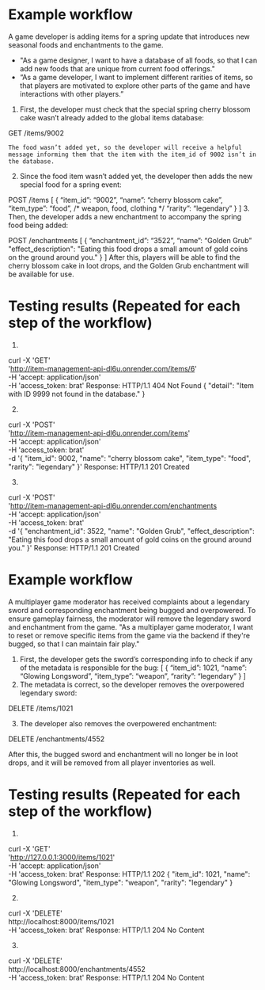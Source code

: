 # Example workflow
A game developer is adding items for a spring update that introduces new seasonal foods and enchantments to the game.

- "As a game designer, I want to have a database of all foods, so that I can add new foods that are unique from current food offerings."
- “As a game developer, I want to implement different rarities of items, so that players are motivated to explore other parts of the game and have interactions with other players.”

1. First, the developer must check that the special spring cherry blossom cake wasn’t already added to the global items database:

GET /items/9002


	The food wasn’t added yet, so the developer will receive a helpful message informing them that the item with the item_id of 9002 isn’t in the database.
2. Since the food item wasn’t added yet, the developer then adds the new special food for a spring event:
 
POST /items
[
    {
      “item_id”: “9002”,
      “name”: “cherry blossom cake”,
      “item_type”: “food”, /* weapon, food, clothing */
      “rarity”: “legendary”
    }
]
3. Then, the developer adds a new enchantment to accompany the spring food being added:


POST /enchantments
[
    {
      “enchantment_id”: “3522”,
      “name”: “Golden Grub”
      "effect_description": "Eating this food drops a small amount of gold coins on the ground around you."
    }
]
After this, players will be able to find the cherry blossom cake in loot drops, and the Golden Grub enchantment will be available for use.

# Testing results (Repeated for each step of the workflow)
1.
curl -X 'GET' \
  'http://item-management-api-dl6u.onrender.com/items/6' \
  -H 'accept: application/json' \
  -H 'access_token: brat'
Response:
HTTP/1.1 404 Not Found
{
  "detail": "Item with ID 9999 not found in the database."
}


2.
curl -X 'POST' \
  'http://item-management-api-dl6u.onrender.com/items' \
  -H 'accept: application/json' \
  -H 'access_token: brat' \
  -d '{
    "item_id": 9002,
    "name": "cherry blossom cake",
    "item_type": "food",
    "rarity": "legendary"
}'
Response:
HTTP/1.1 201 Created


3.
curl -X 'POST' \
  'http://item-management-api-dl6u.onrender.com/enchantments \
  -H 'accept: application/json' \
  -H 'access_token: brat' \
  -d '{
  "enchantment_id": 3522,
  "name": "Golden Grub",
  "effect_description": "Eating this food drops a small amount of gold coins on the ground around you."
  }'
Response:
HTTP/1.1 201 Created


# Example workflow
A multiplayer game moderator has received complaints about a legendary sword and corresponding enchantment being bugged and overpowered. To ensure gameplay fairness, the moderator will remove the legendary sword and enchantment from the game.
"As a multiplayer game moderator, I want to reset or remove specific items from the game via the backend if they're bugged, so that I can maintain fair play."

1. First, the developer gets the sword’s corresponding info to check if any of the metadata is responsible for the bug:
[
   {
      “item_id”: 1021,
      “name”: “Glowing Longsword”,
      “item_type”: “weapon”,
      “rarity”: “legendary”
   }
]
2. The metadata is correct, so the developer removes the overpowered legendary sword:

DELETE /items/1021

3. The developer also removes the overpowered enchantment:

DELETE /enchantments/4552

After this, the bugged sword and enchantment will no longer be in loot drops, and it will be removed from all player inventories as well.

# Testing results (Repeated for each step of the workflow)
1.
curl -X 'GET' \
  'http://127.0.0.1:3000/items/1021' \
  -H 'accept: application/json' \
  -H 'access_token: brat'
Response:
HTTP/1.1 202
{
  "item_id": 1021,
  "name": "Glowing Longsword",
  "item_type": "weapon",
  "rarity": "legendary"
}


2.
curl -X 'DELETE' \
  http://localhost:8000/items/1021 \
  -H 'access_token: brat'
Response:
HTTP/1.1 204 No Content


3.
curl -X 'DELETE' \
  http://localhost:8000/enchantments/4552 \
  -H 'access_token: brat'
Response:
HTTP/1.1 204 No Content
